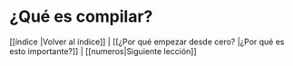 # ¿Qué es compilar?

[[índice |Volver al índice]] | [[¿Por qué empezar desde cero? |¿Por qué es esto importante?]] | [[numeros|Siguiente lección]]